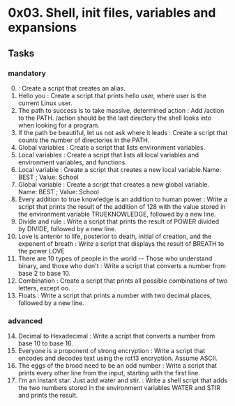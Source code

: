 # 0x03. Shell, init files, variables and expansions
## Tasks

### mandatory
0. <o> : Create a script that creates an alias.
1. Hello you : Create a script that prints hello user, where user is the current Linux user.
2. The path to success is to take massive, determined action : Add /action to the PATH. /action should be the last directory the shell looks into when looking for a program.
3. If the path be beautiful, let us not ask where it leads : Create a script that counts the number of directories in the PATH.
4. Global variables : Create a script that lists environment variables.
5. Local variables : Create a script that lists all local variables and environment variables, and functions.
6. Local variable : Create a script that creates a new local variable.Name: BEST ; Value: School
7. Global variable : Create a script that creates a new global variable. Name: BEST ; Value: School
8. Every addition to true knowledge is an addition to human power : Write a script that prints the result of the addition of 128 with the value stored in the environment variable TRUEKNOWLEDGE, followed by a new line.
9. Divide and rule : Write a script that prints the result of POWER divided by DIVIDE, followed by a new line.
10. Love is anterior to life, posterior to death, initial of creation, and the exponent of breath : Write a script that displays the result of BREATH to the power LOVE
11. There are 10 types of people in the world -- Those who understand binary, and those who don't : Write a script that converts a number from base 2 to base 10.
12. Combination : Create a script that prints all possible combinations of two letters, except oo.
13. Floats : Write a script that prints a number with two decimal places, followed by a new line.

### advanced
14. Decimal to Hexadecimal : Write a script that converts a number from base 10 to base 16.
15. Everyone is a proponent of strong encryption : Write a script that encodes and decodes text using the rot13 encryption. Assume ASCII.
16. The eggs of the brood need to be an odd number : Write a script that prints every other line from the input, starting with the first line.
17. I'm an instant star. Just add water and stir. : Write a shell script that adds the two numbers stored in the environment variables WATER and STIR and prints the result.

